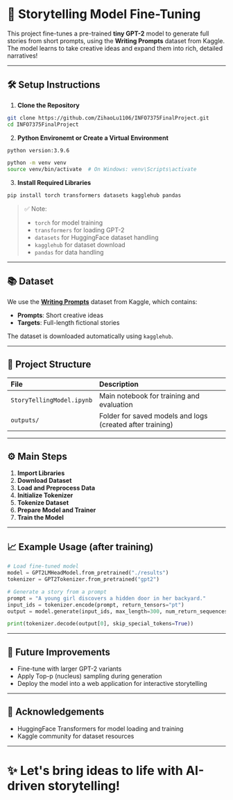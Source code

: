 # 📖 Storytelling Model Fine-Tuning

This project fine-tunes a pre-trained **tiny GPT-2** model to generate full stories from short prompts, using the **Writing Prompts** dataset from Kaggle.  
The model learns to take creative ideas and expand them into rich, detailed narratives!

---

## 🛠 Setup Instructions

1. **Clone the Repository**
```bash
git clone https://github.com/ZihaoLu1106/INFO7375FinalProject.git
cd INFO7375FinalProject
```

2. **Python Environemt or Create a Virtual Environment**
```bash
python version:3.9.6
```
```bash
python -m venv venv
source venv/bin/activate  # On Windows: venv\Scripts\activate
```

3. **Install Required Libraries**
```bash
pip install torch transformers datasets kagglehub pandas
```

> ✅ Note:  
> - `torch` for model training  
> - `transformers` for loading GPT-2  
> - `datasets` for HuggingFace dataset handling  
> - `kagglehub` for dataset download  
> - `pandas` for data handling

---

## 📚 Dataset

We use the [**Writing Prompts**](https://www.kaggle.com/datasets/ratthachat/writing-prompts) dataset from Kaggle, which contains:
- **Prompts**: Short creative ideas
- **Targets**: Full-length fictional stories

The dataset is downloaded automatically using `kagglehub`.

---

## 🚀 Project Structure

| File | Description |
|:---|:---|
| `StoryTellingModel.ipynb` | Main notebook for training and evaluation |
| `outputs/` | Folder for saved models and logs (created after training) |

---

## ⚙️ Main Steps

1. **Import Libraries**  
2. **Download Dataset**  
3. **Load and Preprocess Data**  
4. **Initialize Tokenizer**  
5. **Tokenize Dataset**  
6. **Prepare Model and Trainer**  
7. **Train the Model**

---

## 📈 Example Usage (after training)

```python
# Load fine-tuned model
model = GPT2LMHeadModel.from_pretrained("./results")
tokenizer = GPT2Tokenizer.from_pretrained("gpt2")

# Generate a story from a prompt
prompt = "A young girl discovers a hidden door in her backyard."
input_ids = tokenizer.encode(prompt, return_tensors="pt")
output = model.generate(input_ids, max_length=300, num_return_sequences=1)

print(tokenizer.decode(output[0], skip_special_tokens=True))
```

---

## 💬 Future Improvements

- Fine-tune with larger GPT-2 variants
- Apply Top-p (nucleus) sampling during generation
- Deploy the model into a web application for interactive storytelling

---

## 🙌 Acknowledgements

- HuggingFace Transformers for model loading and training
- Kaggle community for dataset resources

---

# ✨ Let's bring ideas to life with AI-driven storytelling!
